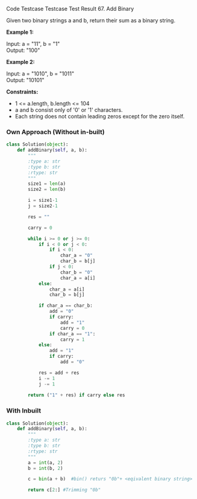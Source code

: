 
Code
Testcase
Testcase
Test Result
67. Add Binary

Given two binary strings a and b, return their sum as a binary string.

**Example 1:**

Input: a = "11", b = "1"  
Output: "100"

**Example 2:**

Input: a = "1010", b = "1011"  
Output: "10101"
 

**Constraints:**

* 1 <= a.length, b.length <= 104
* a and b consist only of '0' or '1' characters.
* Each string does not contain leading zeros except for the zero itself.

### Own Approach (Without in-built)

```python
class Solution(object):
    def addBinary(self, a, b):
        """
        :type a: str
        :type b: str
        :rtype: str
        """
        size1 = len(a)
        size2 = len(b)

        i = size1-1
        j = size2-1

        res = ""

        carry = 0

        while i >= 0 or j >= 0:
            if i < 0 or j < 0:
                if i < 0:
                    char_a = "0"
                    char_b = b[j]
                if j < 0:
                    char_b = "0"
                    char_a = a[i]
            else:
                char_a = a[i]
                char_b = b[j]

            if char_a == char_b:
                add = "0"
                if carry:
                    add = "1"
                    carry = 0
                if char_a == "1":
                    carry = 1
            else:
                add = "1"
                if carry:
                    add = "0"

            res = add + res
            i -= 1
            j -= 1
        
        return ("1" + res) if carry else res
```

### With Inbuilt

```python
class Solution(object):
    def addBinary(self, a, b):
        """
        :type a: str
        :type b: str
        :rtype: str
        """
        a = int(a, 2)
        b = int(b, 2)

        c = bin(a + b)  #bin() returs "0b"+ <eqivalent binary string>

        return c[2:] #Trimming "0b"
```